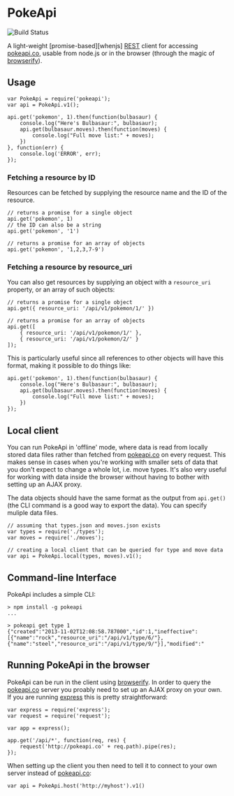 PokeApi
=======

![Build Status](https://img.shields.io/travis/fred-o/node-pokeapi.svg)

A light-weight [promise-based][whenjs] [REST] client for accessing
[pokeapi.co], usable from node.js or in the browser (through the magic
of [browserify]).

## Usage

    var PokeApi = require('pokeapi');
	var api = PokeApi.v1();

    api.get('pokemon', 1).then(function(bulbasaur) {
	    console.log("Here's Bulbasaur:", bulbasaur);
		api.get(bulbasaur.moves).then(function(moves) {
		    console.log("Full move list:" + moves);
        })
    }, function(err) {
        console.log('ERROR', err);
    });

### Fetching a resource by ID

Resources can be fetched by supplying the resource name and the ID of
the resource.

    // returns a promise for a single object
    api.get('pokemon', 1)
	// the ID can also be a string
    api.get('pokemon', '1')

    // returns a promise for an array of objects
    api.get('pokemon', '1,2,3,7-9')

### Fetching a resource by resource_uri

You can also get resources by supplying an object with a
`resource_uri` property, or an array of such objects:

    // returns a promise for a single object
    api.get({ resource_uri: '/api/v1/pokemon/1/' })

    // returns a promise for an array of objects
    api.get([ 
        { resource_uri: '/api/v1/pokemon/1/' }, 
        { resource_uri: '/api/v1/pokemon/2/' }
    ]);

This is particularly useful since all references to other objects will
have this format, making it possible to do things like:

    api.get('pokemon', 1).then(function(bulbasaur) {
	    console.log("Here's Bulbasaur:", bulbasaur);
		api.get(bulbasaur.moves).then(function(moves) {
		    console.log("Full move list:" + moves);
        })
    });

## Local client

You can run PokeApi in 'offline' mode, where data is read from locally
stored data files rather than fetched from [pokeapi.co] on every
request. This makes sense in cases when you're working with smaller
sets of data that you don't expect to change a whole lot, i.e. move
types. It's also very useful for working with data inside the browser
without having to bother with setting up an AJAX proxy.

The data objects should have the same format as the output from
`api.get()` (the CLI command is a good way to export the data). You
can specify muliple data files.

    // assuming that types.json and moves.json exists
    var types = require('./types');
    var moves = require('./moves');

    // creating a local client that can be queried for type and move data
	var api = PokeApi.local(types, moves).v1();

## Command-line Interface

PokeApi includes a simple CLI:

    > npm install -g pokeapi
	...

    > pokeapi get type 1
	{"created":"2013-11-02T12:08:58.787000","id":1,"ineffective":[{"name":"rock","resource_uri":"/api/v1/type/6/"},{"name":"steel","resource_uri":"/api/v1/type/9/"}],"modified":"

## Running PokeApi in the browser

PokeApi can be run in the client using [browserify]. In order to query
the [pokeapi.co] server you proably need to set up an AJAX proxy on
your own. If you are running [express] this is pretty straightforward:

    var express = require('express');
	var request = require('request');

    var app = express();
	
	app.get('/api/*', function(req, res) {
	    request('http://pokeapi.co' + req.path).pipe(res);
    });

When setting up the client you then need to tell it to connect to your
own server instead of [pokeapi.co]:

    var api = PokeApi.host('http://myhost').v1()

[pokeapi.co]:http://pokeapi.co
[browserify]:http://browserify.org/
[express]:http://expressjs.com
[rest]:https://www.npmjs.com/package/rest
[when.js]:https://www.npmjs.com/package/when
